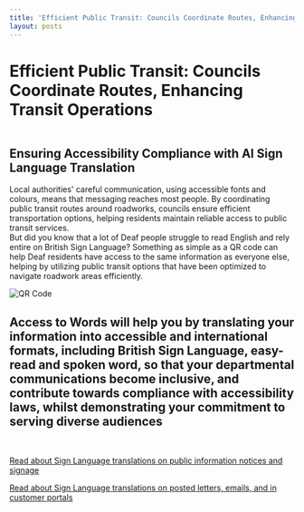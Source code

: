 ```yaml
---
title: 'Efficient Public Transit: Councils Coordinate Routes, Enhancing Transit Operations'
layout: posts
---
```


# Efficient Public Transit: Councils Coordinate Routes, Enhancing Transit Operations

![]()

## Ensuring Accessibility Compliance with AI Sign Language Translation

Local authorities' careful communication, using accessible fonts and colours, means that messaging reaches most people.  By coordinating public transit routes around roadworks, councils ensure efficient transportation options, helping residents maintain reliable access to public transit services.  
But did you know that a lot of Deaf people struggle to read English and rely entire on British Sign Language?
Something as simple as a QR code can help Deaf residents have access to the same information as everyone else, helping by utilizing public transit options that have been optimized to navigate roadwork areas efficiently.

![QR Code](/posts/images/qr-contact.png)

## Access to Words will help you by translating your information into accessible and international formats, including British Sign Language, easy-read and spoken word, so that your departmental communications become inclusive, and contribute towards compliance with accessibility laws, whilst demonstrating your commitment to serving diverse audiences

<br/>

[Read about Sign Language translations on public information notices and signage](/solutions/gazette)

[Read about Sign Language translations on posted letters, emails, and in customer portals](/solutions/correspondent)
